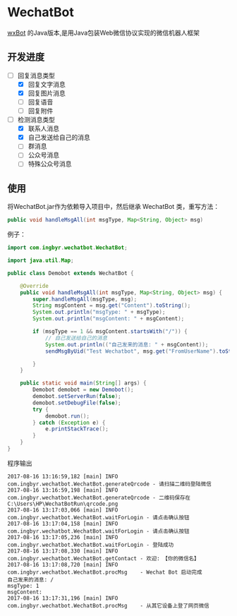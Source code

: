 # WechatBot
[wxBot](https://github.com/liuwons/wxBot) 的Java版本,是用Java包装Web微信协议实现的微信机器人框架

## 开发进度
- [ ] 回复消息类型
    - [x] 回复文字消息
    - [x] 回复图片消息
    - [ ] 回复语音
    - [ ] 回复附件
- [ ] 检测消息类型
    - [x] 联系人消息
    - [x] 自己发送给自己的消息
    - [ ] 群消息
    - [ ] 公众号消息
    - [ ] 特殊公众号消息
    
## 使用
将WechatBot.jar作为依赖导入项目中，然后继承 WechatBot 类，重写方法：
```java
public void handleMsgAll(int msgType, Map<String, Object> msg)
```

例子：
```java
import com.ingbyr.wechatbot.WechatBot;

import java.util.Map;

public class Demobot extends WechatBot {

    @Override
    public void handleMsgAll(int msgType, Map<String, Object> msg) {
        super.handleMsgAll(msgType, msg);
        String msgContent = msg.get("Content").toString();
        System.out.println("msgType: " + msgType);
        System.out.println("msgContent: " + msgContent);

        if (msgType == 1 && msgContent.startsWith("/")) {
            // 自己发送给自己的消息
            System.out.println(("自己发来的消息: " + msgContent));
            sendMsgByUid("Test Wechatbot", msg.get("FromUserName").toString());

        }
    }

    public static void main(String[] args) {
        Demobot demobot = new Demobot();
        demobot.setServerRun(false);
        demobot.setDebugFile(false);
        try {
            demobot.run();
        } catch (Exception e) {
            e.printStackTrace();
        }
    }
}
```
程序输出
```
2017-08-16 13:16:59,182 [main] INFO  com.ingbyr.wechatbot.WechatBot.generateQrcode - 请扫描二维码登陆微信
2017-08-16 13:16:59,198 [main] INFO  com.ingbyr.wechatbot.WechatBot.generateQrcode - 二维码保存在　C:\Users\HP\WechatBotRun\qrcode.png
2017-08-16 13:17:03,066 [main] INFO  com.ingbyr.wechatbot.WechatBot.waitForLogin - 请点击确认按钮
2017-08-16 13:17:04,158 [main] INFO  com.ingbyr.wechatbot.WechatBot.waitForLogin - 请点击确认按钮
2017-08-16 13:17:05,236 [main] INFO  com.ingbyr.wechatbot.WechatBot.waitForLogin - 登陆成功
2017-08-16 13:17:08,330 [main] INFO  com.ingbyr.wechatbot.WechatBot.getContact - 欢迎:　【你的微信名】
2017-08-16 13:17:08,720 [main] INFO  com.ingbyr.wechatbot.WechatBot.procMsg    - Wechat Bot 启动完成
自己发来的消息: /
msgType: 1
msgContent: 
2017-08-16 13:17:31,196 [main] INFO  com.ingbyr.wechatbot.WechatBot.procMsg    - 从其它设备上登了网页微信
```